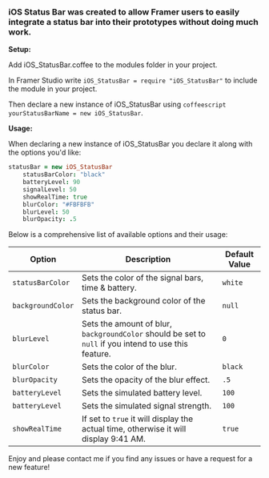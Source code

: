### iOS Status Bar was created to allow Framer users to easily integrate a status bar into their prototypes without doing much work.



**Setup:**

Add iOS_StatusBar.coffee to the modules folder in your project.

In Framer Studio write `iOS_StatusBar = require "iOS_StatusBar"` to include the module in your project.

Then declare a new instance of iOS_StatusBar using `coffeescript yourStatusBarName = new iOS_StatusBar`.

**Usage:**

When declaring a new instance of iOS_StatusBar you declare it along with the options you'd like:

```coffeescript
statusBar = new iOS_StatusBar
	statusBarColor: "black"
	batteryLevel: 90
	signalLevel: 50
	showRealTime: true
	blurColor: "#FBFBFB"
	blurLevel: 50
	blurOpacity: .5
```

Below is a comprehensive list of available options and their usage:

| Option | Description | Default Value |
| --- | --- | --- |
| `statusBarColor` | Sets the color of the signal bars, time & battery. | `white` |
| `backgroundColor` | Sets the background color of the status bar. | `null` |
| `blurLevel` | Sets the amount of blur, `backgroundColor` should be set to `null` if you intend to use this feature. | `0` |
| `blurColor` | Sets the color of the blur. | `black` |
| `blurOpacity` | Sets the opacity of the blur effect. | `.5` |
| `batteryLevel` | Sets the simulated battery level. | `100` |
| `batteryLevel` | Sets the simulated signal strength. | `100` |
| `showRealTime` | If set to `true` it will display the actual time, otherwise it will display 9:41 AM. | `true` |

Enjoy and please contact me if you find any issues or have a request for a new feature!
